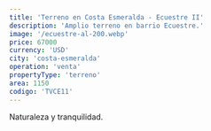 ```yaml
---
title: 'Terreno en Costa Esmeralda - Ecuestre II'
description: 'Amplio terreno en barrio Ecuestre.'
image: '/ecuestre-al-200.webp'
price: 67000
currency: 'USD'
city: 'costa-esmeralda'
operation: 'venta'
propertyType: 'terreno'
area: 1150
codigo: 'TVCE11'
---
```


Naturaleza y tranquilidad.
